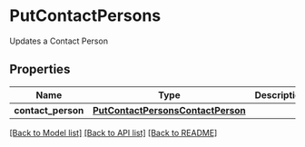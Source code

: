 # PutContactPersons

Updates a Contact Person
## Properties
Name | Type | Description | Notes
------------ | ------------- | ------------- | -------------
**contact_person** | [**PutContactPersonsContactPerson**](PutContactPersonsContactPerson.md) |  | [optional] 

[[Back to Model list]](../README.md#documentation-for-models) [[Back to API list]](../README.md#documentation-for-api-endpoints) [[Back to README]](../README.md)


